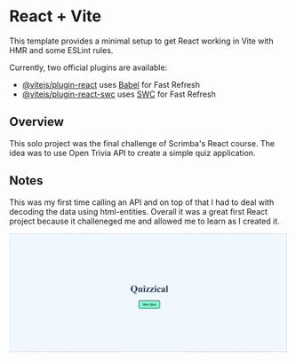# React + Vite

This template provides a minimal setup to get React working in Vite with HMR and some ESLint rules.

Currently, two official plugins are available:

- [@vitejs/plugin-react](https://github.com/vitejs/vite-plugin-react/blob/main/packages/plugin-react/README.md) uses [Babel](https://babeljs.io/) for Fast Refresh
- [@vitejs/plugin-react-swc](https://github.com/vitejs/vite-plugin-react-swc) uses [SWC](https://swc.rs/) for Fast Refresh

## Overview
This solo project was the final challenge of Scrimba's React course. The idea was to use Open Trivia API to create a simple quiz application.

## Notes
This was my first time calling an API and on top of that I had to deal with decoding the data using html-entities.
Overall it was a great first React project because it challeneged me and allowed me to learn as I created it.

<img src="Quizzical-walkthrough.gif" width="500"/>
